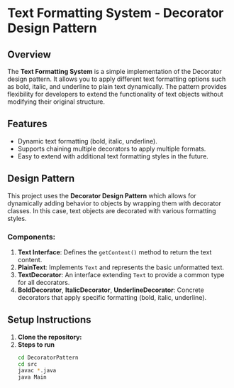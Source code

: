 # Text Formatting System - Decorator Design Pattern

## Overview
The **Text Formatting System** is a simple implementation of the Decorator design pattern. It allows you to apply different text formatting options such as bold, italic, and underline to plain text dynamically. The pattern provides flexibility for developers to extend the functionality of text objects without modifying their original structure.

## Features
- Dynamic text formatting (bold, italic, underline).
- Supports chaining multiple decorators to apply multiple formats.
- Easy to extend with additional text formatting styles in the future.

## Design Pattern
This project uses the **Decorator Design Pattern** which allows for dynamically adding behavior to objects by wrapping them with decorator classes. In this case, text objects are decorated with various formatting styles.

### Components:
1. **Text Interface**: Defines the `getContent()` method to return the text content.
2. **PlainText**: Implements `Text` and represents the basic unformatted text.
3. **TextDecorator**: An interface extending `Text` to provide a common type for all decorators.
4. **BoldDecorator**, **ItalicDecorator**, **UnderlineDecorator**: Concrete decorators that apply specific formatting (bold, italic, underline).


## Setup Instructions

1. **Clone the repository:**
2. **Steps to run**
   ```bash
   cd DecoratorPattern
   cd src
   javac *.java
   java Main

